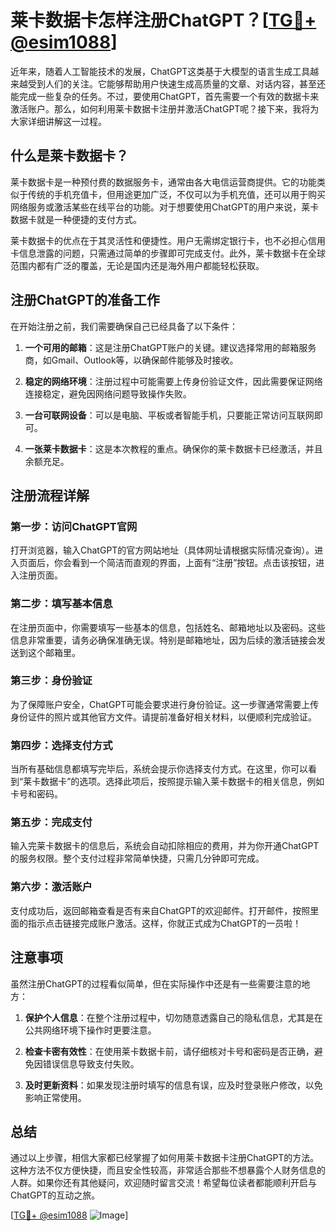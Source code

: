 # 莱卡数据卡怎样注册ChatGPT？[[TG💪+ @esim1088](https://t.me/s/esim1088)]

近年来，随着人工智能技术的发展，ChatGPT这类基于大模型的语言生成工具越来越受到人们的关注。它能够帮助用户快速生成高质量的文章、对话内容，甚至还能完成一些复杂的任务。不过，要使用ChatGPT，首先需要一个有效的数据卡来激活账户。那么，如何利用莱卡数据卡注册并激活ChatGPT呢？接下来，我将为大家详细讲解这一过程。

## 什么是莱卡数据卡？

莱卡数据卡是一种预付费的数据服务卡，通常由各大电信运营商提供。它的功能类似于传统的手机充值卡，但用途更加广泛，不仅可以为手机充值，还可以用于购买网络服务或激活某些在线平台的功能。对于想要使用ChatGPT的用户来说，莱卡数据卡就是一种便捷的支付方式。

莱卡数据卡的优点在于其灵活性和便捷性。用户无需绑定银行卡，也不必担心信用卡信息泄露的问题，只需通过简单的步骤即可完成支付。此外，莱卡数据卡在全球范围内都有广泛的覆盖，无论是国内还是海外用户都能轻松获取。

## 注册ChatGPT的准备工作

在开始注册之前，我们需要确保自己已经具备了以下条件：

1. **一个可用的邮箱**：这是注册ChatGPT账户的关键。建议选择常用的邮箱服务商，如Gmail、Outlook等，以确保邮件能够及时接收。
   
2. **稳定的网络环境**：注册过程中可能需要上传身份验证文件，因此需要保证网络连接稳定，避免因网络问题导致操作失败。

3. **一台可联网设备**：可以是电脑、平板或者智能手机，只要能正常访问互联网即可。

4. **一张莱卡数据卡**：这是本次教程的重点。确保你的莱卡数据卡已经激活，并且余额充足。

## 注册流程详解

### 第一步：访问ChatGPT官网

打开浏览器，输入ChatGPT的官方网站地址（具体网址请根据实际情况查询）。进入页面后，你会看到一个简洁而直观的界面，上面有“注册”按钮。点击该按钮，进入注册页面。

### 第二步：填写基本信息

在注册页面中，你需要填写一些基本的信息，包括姓名、邮箱地址以及密码。这些信息非常重要，请务必确保准确无误。特别是邮箱地址，因为后续的激活链接会发送到这个邮箱里。

### 第三步：身份验证

为了保障账户安全，ChatGPT可能会要求进行身份验证。这一步骤通常需要上传身份证件的照片或其他官方文件。请提前准备好相关材料，以便顺利完成验证。

### 第四步：选择支付方式

当所有基础信息都填写完毕后，系统会提示你选择支付方式。在这里，你可以看到“莱卡数据卡”的选项。选择此项后，按照提示输入莱卡数据卡的相关信息，例如卡号和密码。

### 第五步：完成支付

输入完莱卡数据卡的信息后，系统会自动扣除相应的费用，并为你开通ChatGPT的服务权限。整个支付过程非常简单快捷，只需几分钟即可完成。

### 第六步：激活账户

支付成功后，返回邮箱查看是否有来自ChatGPT的欢迎邮件。打开邮件，按照里面的指示点击链接完成账户激活。这样，你就正式成为ChatGPT的一员啦！

## 注意事项

虽然注册ChatGPT的过程看似简单，但在实际操作中还是有一些需要注意的地方：

1. **保护个人信息**：在整个注册过程中，切勿随意透露自己的隐私信息，尤其是在公共网络环境下操作时更要注意。

2. **检查卡密有效性**：在使用莱卡数据卡前，请仔细核对卡号和密码是否正确，避免因错误信息导致支付失败。

3. **及时更新资料**：如果发现注册时填写的信息有误，应及时登录账户修改，以免影响正常使用。

## 总结

通过以上步骤，相信大家都已经掌握了如何用莱卡数据卡注册ChatGPT的方法。这种方法不仅方便快捷，而且安全性较高，非常适合那些不想暴露个人财务信息的人群。如果你还有其他疑问，欢迎随时留言交流！希望每位读者都能顺利开启与ChatGPT的互动之旅。

[[TG💪+ @esim1088](https://t.me/s/esim1088) ![Image](https://i.postimg.cc/4NQfJmqS/Snipaste-2025-05-13-00-14-12.png)]